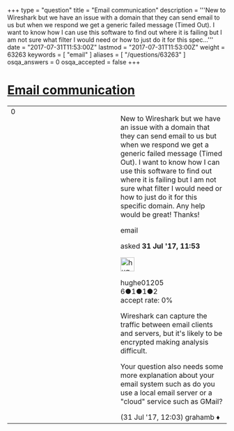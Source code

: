 +++
type = "question"
title = "Email communication"
description = '''New to Wireshark but we have an issue with a domain that they can send email to us but when we respond we get a generic failed message (Timed Out). I want to know how I can use this software to find out where it is failing but I am not sure what filter I would need or how to just do it for this spec...'''
date = "2017-07-31T11:53:00Z"
lastmod = "2017-07-31T11:53:00Z"
weight = 63263
keywords = [ "email" ]
aliases = [ "/questions/63263" ]
osqa_answers = 0
osqa_accepted = false
+++

<div class="headNormal">

# [Email communication](/questions/63263/email-communication)

</div>

<div id="main-body">

<div id="askform">

<table id="question-table" style="width:100%;"><colgroup><col style="width: 50%" /><col style="width: 50%" /></colgroup><tbody><tr class="odd"><td style="width: 30px; vertical-align: top"><div class="vote-buttons"><div id="post-63263-score" class="post-score" title="current number of votes">0</div><div id="favorite-count" class="favorite-count"></div></div></td><td><div id="item-right"><div class="question-body"><p>New to Wireshark but we have an issue with a domain that they can send email to us but when we respond we get a generic failed message (Timed Out). I want to know how I can use this software to find out where it is failing but I am not sure what filter I would need or how to just do it for this specific domain. Any help would be great! Thanks!</p></div><div id="question-tags" class="tags-container tags">email</div><div id="question-controls" class="post-controls"></div><div class="post-update-info-container"><div class="post-update-info post-update-info-user"><p>asked <strong>31 Jul '17, 11:53</strong></p><img src="https://secure.gravatar.com/avatar/828492b0ecfaacc94f701caf36443e49?s=32&amp;d=identicon&amp;r=g" class="gravatar" width="32" height="32" alt="hughe01205&#39;s gravatar image" /><p>hughe01205<br />
<span class="score" title="6 reputation points">6</span><span title="1 badges"><span class="badge1">●</span><span class="badgecount">1</span></span><span title="1 badges"><span class="silver">●</span><span class="badgecount">1</span></span><span title="2 badges"><span class="bronze">●</span><span class="badgecount">2</span></span><br />
<span class="accept_rate" title="Rate of the user&#39;s accepted answers">accept rate:</span> <span title="hughe01205 has no accepted answers">0%</span></p></div></div><div id="comments-container-63263" class="comments-container"><span id="63264"></span><div id="comment-63264" class="comment"><div id="post-63264-score" class="comment-score"></div><div class="comment-text"><p>Wireshark can capture the traffic between email clients and servers, but it's likely to be encrypted making analysis difficult.</p><p>Your question also needs some more explanation about your email system such as do you use a local email server or a "cloud" service such as GMail?</p></div><div id="comment-63264-info" class="comment-info"><span class="comment-age">(31 Jul '17, 12:03)</span> grahamb ♦</div></div></div><div id="comment-tools-63263" class="comment-tools"></div><div class="clear"></div><div id="comment-63263-form-container" class="comment-form-container"></div><div class="clear"></div></div></td></tr></tbody></table>

</div>

</div>

